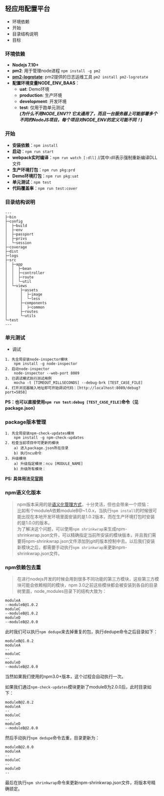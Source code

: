 ## 轻应用配置平台

* 环境依赖
* 开始
* 目录结构说明
* 目标

### 环境依赖
* __Nodejs 7.10+__
* __pm2__: 用于管理node进程 ```npm install -g pm2```
* [__pm2-logrotate__](https://www.npmjs.com/package/pm2-logrotate): pm2提供的日志运维工具  ```pm2 install pm2-logrotate```
* __配置环境变量NODE_ENV_BAAS__：
    * __uat__: Demo环境
    * __production__: 生产环境
    * __development__: 开发环境 
    * __test__: 仅用于跑单元测试  
___(为什么不用NODE_ENV?? 它太通用了，而且一台服务器上可能部署多个不同的NodeJS项目，每个项目对NODE_ENV的定义可能不同！)___

### 开始

* __安装依赖__：```npm install```
* __启动__：```npm run start```
* __webpack实时编译__：```npm run watch [:dll]``` //其中:dll表示强制重新编译DLL文件
* __生产环境打包__：```npm run pkg:prd```
* __Demo环境打包__：```npm run pkg:uat```
* __单元测试__：```npm test```
* __代码覆盖率__：```npm run test:cover```

### 目录结构说明
>
```
---
├─bin  
├─config  
│  ├─build  
│  ├─env  
│  ├─passport  
│  ├─privs  
│  └─session  
├─coverage  
├─dist  
├─logs  
├─src  
│  ├─app  
│  │  ├─bean  
│  │  ├─controller  
│  │  ├─route  
│  │  └─util  
│  └─views  
│      ├─assets  
│      │  ├─image  
│      │  └─less  
│      ├─components  
│      │  ├─common  
│      ├─routes  
│      └─utils  
└─test  
---
```

### 单元测试
>
* 调试  
>
``` 
1. 先全局安装node-inspector模块
    npm install -g node-inspector
2. 启动node-inspector
    node-inspector --web-port 8089
3. 已调试模式执行测试用例
    mocha -t [TIMEOUT_MILLSECONDS] --debug-brk [TEST_CASE_FILE]
4. 打开浏览器输入地址即可开始调试代码：[http://localhost:8089/debug?port=5858]
```
**PS：也可以直接使用```npm run test:debug [TEST_CASE_FILE]```命令（见package.json）**

### package版本管理
>
```
1. 先全局安装npm-check-updates模块
	npm install -g npm-check-updates
2. 检查当前项目中可更新的模块
	a) 进入package.json所在目录
	b) 执行ncu命令
3. 升级模块
	a) 升级指定模块：ncu [MODULE_NAME]
	b) 升级所有模块：
```
**PS: 具体用法见[官网](https://www.npmjs.com/package/npm-check-updates)**

### npm语义化版本
> npm版本采用的是[语义化管理方式](https://semver.org/lang/zh-CN/)，十分灵活，但也会带来一个烦恼：  
> 比如有个moduleA依赖moduleB@~1.0.x，当执行```npm install```的时候很可能出现在本地开发环境里面安装的是1.0.2版本，而在生产环境打包时安装的是1.0.0的版本。  
> 为了解决这个问题，可以使用```npm shrinkwrap```来生成npm-shrinkwrap.json文件，可以精确指定当前所安装的模块版本，并且我们需要将npm-shrinkwrap.json文件添加到git的版本控制中去。以后我们安装新模块之后，都需要手动执行```npm shrinkwrap```来更新npm-shrinkwrap.json文件。

### npm依赖包去重
> 在进行nodejs开发的时候会用到很多不同功能的第三方模块，这些第三方模块可能会依赖相同的模块，npm 3.0之前这些模块都会被安装到各自的目录树里面，node_modules目录下的结构大致为：
```
moduleA
--moduleB@1.0.2
moduleC
--moduleB@1.0.2
moduleD
--moduleB@2.0.0
```
此时我们可以执行```npm dedupe```来去掉重复的包，执行dedupe命令之后目录如下：
```
moduleB@1.0.2
moduleA
--
moduleC
--
moduleD
--moduleB@2.0.0
```
当然如果我们使用的npm3.0+版本，这个过程会自动执行一次。  

>   
如果我们通过```npm-check-updates```模块更新了moduleB为2.0.0后，此时目录如下：
```
moduleB@2.0.2
moduleA
--
moduleC
--
moduleD
--moduleB@2.0.0
```
然后手动执行```npm dedupe```命令去重，目录更新为：
```
moduleB@2.0.0
moduleA
--
moduleC
--
moduleD
--
```
最后在执行```npm shrinkwrap```命令来更新npm-shrinkwrap.json文件，将版本号精确锁定。
